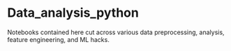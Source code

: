 # Data_analysis_python
Notebooks contained here cut across various data preprocessing, analysis, feature engineering, and ML hacks.

